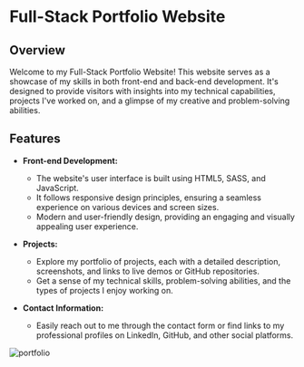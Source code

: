# Full-Stack Portfolio Website
## Overview

Welcome to my Full-Stack Portfolio Website! This website serves as a showcase of my skills in both front-end and back-end development. It's designed to provide visitors with insights into my technical capabilities, projects I've worked on, and a glimpse of my creative and problem-solving abilities.

## Features

- **Front-end Development:**
  - The website's user interface is built using HTML5, SASS, and JavaScript.
  - It follows responsive design principles, ensuring a seamless experience on various devices and screen sizes.
  - Modern and user-friendly design, providing an engaging and visually appealing user experience.

- **Projects:**
  - Explore my portfolio of projects, each with a detailed description, screenshots, and links to live demos or GitHub repositories.
  - Get a sense of my technical skills, problem-solving abilities, and the types of projects I enjoy working on.

- **Contact Information:**
  - Easily reach out to me through the contact form or find links to my professional profiles on LinkedIn, GitHub, and other social platforms.

![portfolio](https://github.com/Acosta01-dev/My-Portfolio/assets/79601880/d425f1b5-0d74-4606-921f-70d0df105fe7)
